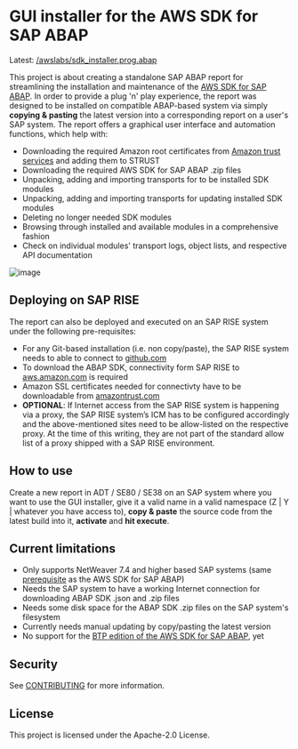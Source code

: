# GUI installer for the AWS SDK for SAP ABAP

Latest: [/awslabs/sdk_installer.prog.abap](https://github.com/awslabs/gui-installer-for-abap-sdk/blob/main/src/%23awslabs%23sdk_installer.prog.abap)

This project is about creating a standalone SAP ABAP report for streamlining the installation and maintenance of the [AWS SDK for SAP ABAP](https://docs.aws.amazon.com/sdk-for-sapabap/latest/developer-guide/home.html). In order to provide a plug 'n' play experience, the report was designed to be installed on compatible ABAP-based system via simply <b>copying & pasting</b> the latest version into a corresponding report on a user's SAP system. The report offers a graphical user interface and automation functions, which help with:

- Downloading the required Amazon root certificates from [Amazon trust services](https://www.amazontrust.com/repository/) and adding them to STRUST
- Downloading the required AWS SDK for SAP ABAP .zip files
- Unpacking, adding and importing transports for to be installed SDK modules
- Unpacking, adding and importing transports for updating installed SDK modules
- Deleting no longer needed SDK modules
- Browsing through installed and available modules in a comprehensive fashion
- Check on individual modules' transport logs, object lists, and respective API documentation

![image](https://github.com/user-attachments/assets/35213190-76c5-4319-ab64-3094170b67ca)

## Deploying on SAP RISE

The report can also be deployed and executed on an SAP RISE system under the following pre-requisites:

- For any Git-based installation (i.e. non copy/paste), the SAP RISE system needs to able to connect to [github.com](github.com)
- To download the ABAP SDK, connectivity form SAP RISE to [aws.amazon.com](aws.amazon.com) is required
- Amazon SSL certificates needed for connectivty have to be downloadable from [amazontrust.com](amazontrust.com)
- <b>OPTIONAL</b>: If Internet access from the SAP RISE system is happening via a proxy, the SAP RISE system’s ICM has to be configured accordingly and the above-mentioned sites need to be allow-listed on the respective proxy. At the time of this writing, they are not part of the standard allow list of a proxy shipped with a SAP RISE environment.

## How to use 

Create a new report in ADT / SE80 / SE38 on an SAP system where you want to use the GUI installer, give it a valid name in a valid namespace (Z | Y | whatever you have access to), <b>copy & paste</b> the source code from the latest build into it, <b>activate</b> and <b>hit execute</b>.

## Current limitations
- Only supports NetWeaver 7.4 and higher based SAP systems (same [prerequisite](https://docs.aws.amazon.com/sdk-for-sapabap/latest/developer-guide/prerequisites.html#sdk) as the AWS SDK for SAP ABAP)
- Needs the SAP system to have a working Internet connection for downloading ABAP SDK .json and .zip files
- Needs some disk space for the ABAP SDK .zip files on the SAP system's filesystem
- Currently needs manual updating by copy/pasting the latest version
- No support for the [BTP edition of the AWS SDK for SAP ABAP](https://docs.aws.amazon.com/sdk-for-sapabap/latest/developer-guide/installation-btp.html), yet

## Security

See [CONTRIBUTING](CONTRIBUTING.md#security-issue-notifications) for more information.

## License

This project is licensed under the Apache-2.0 License.

